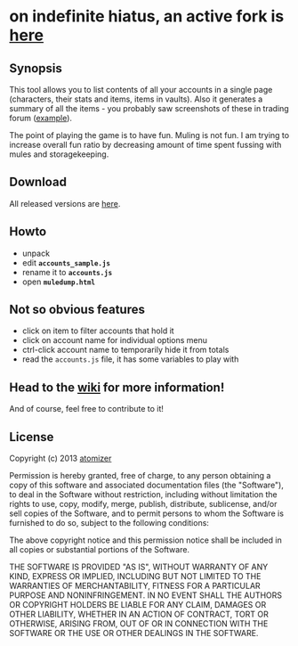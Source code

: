# on indefinite hiatus, an active fork is [here](https://github.com/jakcodex/muledump)

## Synopsis

This tool allows you to list contents of all your accounts in a single page (characters, their stats and items, items in vaults). Also it generates a summary of all the items - you probably saw screenshots of these in trading forum ([example](http://i755.photobucket.com/albums/xx195/Ind3sisiv3/Ilovemuledump.png)).

The point of playing the game is to have fun. Muling is not fun. I am trying to increase overall fun ratio by decreasing amount of time spent fussing with mules and storagekeeping.

## Download

All released versions are [here](https://github.com/atomizer/muledump/releases).

## Howto

- unpack
- edit **`accounts_sample.js`**
- rename it to **`accounts.js`**
- open **`muledump.html`**

## Not so obvious features

- click on item to filter accounts that hold it
- click on account name for individual options menu
- ctrl-click account name to temporarily hide it from totals
- read the `accounts.js` file, it has some variables to play with

## Head to the [wiki](https://github.com/atomizer/muledump/wiki) for more information!

And of course, feel free to contribute to it!

## License

Copyright (c) 2013 [atomizer](https://github.com/atomizer)

Permission is hereby granted, free of charge, to any person obtaining a copy of this software and associated documentation files (the "Software"), to deal in the Software without restriction, including without limitation the rights to use, copy, modify, merge, publish, distribute, sublicense, and/or sell copies of the Software, and to permit persons to whom the Software is furnished to do so, subject to the following conditions:

The above copyright notice and this permission notice shall be included in all copies or substantial portions of the Software.

THE SOFTWARE IS PROVIDED "AS IS", WITHOUT WARRANTY OF ANY KIND, EXPRESS OR IMPLIED, INCLUDING BUT NOT LIMITED TO THE WARRANTIES OF MERCHANTABILITY, FITNESS FOR A PARTICULAR PURPOSE AND NONINFRINGEMENT. IN NO EVENT SHALL THE AUTHORS OR COPYRIGHT HOLDERS BE LIABLE FOR ANY CLAIM, DAMAGES OR OTHER LIABILITY, WHETHER IN AN ACTION OF CONTRACT, TORT OR OTHERWISE, ARISING FROM, OUT OF OR IN CONNECTION WITH THE SOFTWARE OR THE USE OR OTHER DEALINGS IN THE SOFTWARE.
